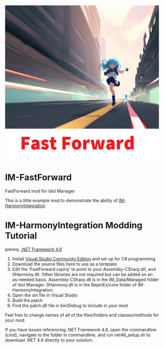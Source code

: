 <p align="center">
  <img src="mod%20assets/thumb.png?raw=true" />
</p>

# IM-FastForward
FastForward mod for Idol Manager

This is a little example mod to demonstrate the ability of [IM-HarmonyIntegration](https://github.com/ui3TD/IM-HarmonyIntegration)

# IM-HarmonyIntegration Modding Tutorial

prereq: [.NET Framework 4.6](https://dotnet.microsoft.com/en-us/download/dotnet-framework/net46)

1. Install [Visual Studio Community Edition](https://visualstudio.microsoft.com/vs/community/) and set up for C# programming
2. Download the source files here to use as a template
4. Edit the 'FastForward.csproj' to point to your Assembly-CSharp.dll, and 0Harmony.dll. Other libraries are not required but can be added on an as-needed basis. Assembly-CSharp.dll is in the IM_Data/Managed folder of Idol Manager. 0Harmony.dll is in the BepInEx/core folder of IM-HarmonyIntegration.
5. Open the sln file in Visual Studio
6. Build the patch
7. Find the patch.dll file in bin/Debug to include in your mod

Feel free to change names of all of the files/folders and classes/methods for your mod.

If you have issues referencing .NET Framework 4.6, open the commandline (cmd), navigate to the folder in commandline, and run net46_setup.sh to download .NET 4.6 directly to your solution.
